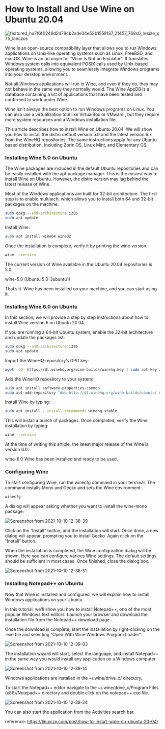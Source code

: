 # How to Install and Use Wine on Ubuntu 20.04

![featured_hu7f6f0249d2479cb2ade34e52b1558f37_21457_768x0_resize_q75_lanczos](https://user-images.githubusercontent.com/21187699/136710583-58e7f286-01ea-44a7-9606-9eb76315dd69.jpg)

Wine is an open-source compatibility layer that allows you to run Windows applications on Unix-like operating systems such as Linux, FreeBSD, and macOS. Wine is an acronym for “Wine Is Not an Emulator”. It translates Windows system calls into equivalent POSIX calls used by Unix-based operating systems, allowing you to seamlessly integrate Windows programs into your desktop environment.


Not all Windows applications will run in Wine, and even if they do, they may not behave in the same way they normally would. The Wine AppDB is a database containing a list of applications that have been tested and confirmed to work under Wine.


Wine isn’t always the best option to run Windows programs on Linux. You can also use a virtualization tool like VirtualBox or VMware , but they require more system resources and a Windows installation file.

This article describes how to install Wine on Ubuntu 20.04. We will show you how to install the distro default version 5.0 and the latest version 6.x from the WineHQ repositories. The same instructions apply for any Ubuntu-based distribution, including Zorin OS, Linux Mint, and Elementary OS.

### Installing Wine 5.0 on Ubuntu
The Wine packages are included in the default Ubuntu repositories and can be easily installed with the apt package manager. This is the easiest way to install Wine on Ubuntu. However, the distro version may lag behind the latest release of Wine.

Most of the Windows applications are built for 32-bit architecture. The first step is to enable multiarch, which allows you to install both 64 and 32-bit packages on the machine:

```sh
sudo dpkg --add-architecture i386
sudo apt update
```

Install Wine:
```sh 
sudo apt install wine64 wine32
```

Once the installation is complete, verify it by printing the wine version :

```sh
wine --version
```

The current version of Wine available in the Ubuntu 20.04 repositories is 5.0.

wine-5.0 (Ubuntu 5.0-3ubuntu1)

That’s it. Wine has been installed on your machine, and you can start using it.



### Installing Wine 6.0 on Ubuntu
In this section, we will provide a step by step instructions about how to install Wine version 6 on Ubuntu 20.04.

If you are running a 64-bit Ubuntu system, enable the 32-bit architecture and update the packages list:

```sh
sudo dpkg --add-architecture i386
sudo apt update
```
 
Import the WineHQ repository’s GPG key:
```sh
wget -qO- https://dl.winehq.org/wine-builds/winehq.key | sudo apt-key add -
```

Add the WineHQ repository to your system:
```sh
sudo apt install software-properties-common
sudo apt-add-repository "deb http://dl.winehq.org/wine-builds/ubuntu/ $(lsb_release -cs) main"
```

Install Wine by typing:
```sh
sudo apt install --install-recommends winehq-stable
```
This will install a bunch of packages. Once completed, verify the Wine installation by typing:

```sh
wine --version
```


At the time of writing this article, the latest major release of the Wine is version 6.0:

wine-6.0
Wine has been installed and ready to be used.



### Configuring Wine
To start configuring Wine, run the winecfg command in your terminal. The command installs Mono and Gecko and sets the Wine environment:

```sh 
winecfg
```

A dialog will appear asking whether you want to install the wine-mono package:

![Screenshot from 2021-10-10 12-38-39](https://user-images.githubusercontent.com/21187699/136710775-03e9ed17-c8ac-41c7-8451-1610592af0c5.png)


Click on the “Install” button, and the installation will start. Once done, a new dialog will appear, prompting you to install Gecko. Again click on the “Install” button.
 

When the installation is completed, the Wine configuration dialog will be shown. Here you can configure various Wine settings. The default settings should be sufficient in most cases. Once finished, close the dialog box.

![Screenshot from 2021-10-10 12-38-51](https://user-images.githubusercontent.com/21187699/136710804-4d5d7816-4346-429b-8440-b9855d7c50e4.png)

 
### Installing Notepad++ on Ubuntu
Now that Wine is installed and configured, we will explain how to install Windows applications on your Ubuntu.

In this tutorial, we’ll show you how to install Notepad++, one of the most popular Windows text editors. Launch your browser and download the installation file from the Notepad++ download page .

Once the download is complete, start the installation by right-clicking on the .exe file and selecting “Open With Wine Windows Program Loader”.

![Screenshot from 2021-10-10 12-39-03](https://user-images.githubusercontent.com/21187699/136710836-3e829bfe-1337-4913-ba3e-d06d68e53fdf.png)

 
The installation wizard will start, select the language, and install Notepad++ in the same way you would install any application on a Windows computer.

![Screenshot from 2021-10-10 12-39-14](https://user-images.githubusercontent.com/21187699/136710846-79aa30eb-91df-4993-8f28-3412775fd11c.png)
 

Windows applications are installed in the ~/.wine/drive_c/ directory.

To start the Notepad++ editor navigate to the ~/.wine/drive_c/Program Files (x86)/Notepad++ directory and double click on the notepad++.exe file.

 ![Screenshot from 2021-10-10 12-39-24](https://user-images.githubusercontent.com/21187699/136710856-8babd9f9-38cf-466b-8889-759cd2bb2740.png)
 

You can also start the application from the Activities search bar.








reference: https://linuxize.com/post/how-to-install-wine-on-ubuntu-20-04/